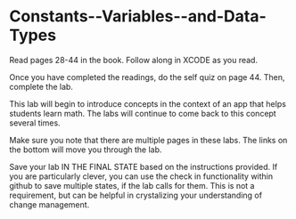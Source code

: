 # Constants--Variables--and-Data-Types

Read pages 28-44 in the book. Follow along in XCODE as you read.

Once you have completed the readings, do the self quiz on page 44. Then, complete the lab.
 
This lab will begin to introduce concepts in the context of an app that helps students learn math.  The labs will continue to come back to this concept several times.  

Make sure you note that there are multiple pages in these labs.  The links on the bottom will move you through the lab.

Save your lab IN THE FINAL STATE based on the instructions provided.  If you are particularly clever, you can use the check in functionality within github to save multiple states, if the lab calls for them.  This is not a requirement, but can be helpful in crystalizing your understanding of change management.
